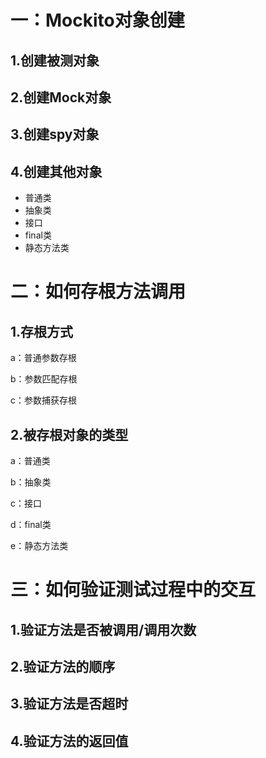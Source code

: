 # 一：Mockito对象创建

## 1.创建被测对象

## 2.创建Mock对象

## 3.创建spy对象

## 4.创建其他对象

- 普通类
- 抽象类
- 接口
- final类
- 静态方法类

# 二：如何存根方法调用

## 1.存根方式

a：普通参数存根

b：参数匹配存根

c：参数捕获存根

## 2.被存根对象的类型

a：普通类

b：抽象类

c：接口

d：final类

e：静态方法类

# 三：如何验证测试过程中的交互

## 1.验证方法是否被调用/调用次数

## 2.验证方法的顺序

## 3.验证方法是否超时

## 4.验证方法的返回值

